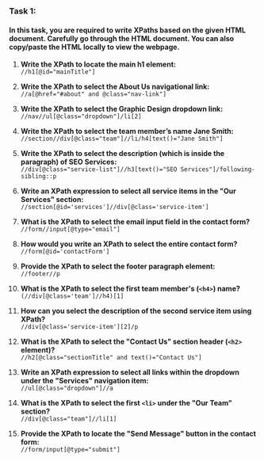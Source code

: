 ### **Task 1:**  

#### In this task, you are required to write XPaths based on the given HTML document. Carefully go through the HTML document. You can also copy/paste the HTML locally to view the webpage.

1. **Write the XPath to locate the main h1 element:**  
   `//h1[@id="mainTitle"]`

2. **Write the XPath to select the About Us navigational link:**  
   `//a[@href="#about" and @class="nav-link"]`

3. **Write the XPath to select the Graphic Design dropdown link:**  
   `//nav//ul[@class="dropdown"]/li[2]`

4. **Write the XPath to select the team member’s name Jane Smith:**  
   `//section//div[@class="team"]//li/h4[text()="Jane Smith"]`

5. **Write the XPath to select the description (which is inside the paragraph) of SEO Services:**  
   `//div[@class="service-list"]//h3[text()="SEO Services"]/following-sibling::p`

6. **Write an XPath expression to select all service items in the "Our Services" section:**  
   `//section[@id='services']//div[@class='service-item']`

7. **What is the XPath to select the email input field in the contact form?**  
   `//form//input[@type="email"]`

8. **How would you write an XPath to select the entire contact form?**  
   `//form[@id='contactForm']`

9. **Provide the XPath to select the footer paragraph element:**  
   `//footer//p`

10. **What is the XPath to select the first team member's (`<h4>`) name?**  
    `(//div[@class='team']//h4)[1]`

11. **How can you select the description of the second service item using XPath?**  
    `//div[@class='service-item'][2]/p`

12. **What is the XPath to select the "Contact Us" section header (`<h2>` element)?**  
    `//h2[@class="sectionTitle" and text()="Contact Us"]`

13. **Write an XPath expression to select all links within the dropdown under the "Services" navigation item:**  
    `//ul[@class="dropdown"]//a`

14. **What is the XPath to select the first `<li>` under the "Our Team" section?**  
    `//div[@class="team"]//li[1]`

15. **Provide the XPath to locate the "Send Message" button in the contact form:**  
    `//form/input[@type="submit"]`
